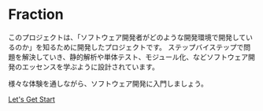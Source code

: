 # Fraction

このプロジェクトは、「ソフトウェア開発者がどのような開発環境で開発しているのか」を知るために開発したプロジェクトです。
ステップバイステップで問題を解決していき、静的解析や単体テスト、モジュール化、などソフトウェア開発のエッセンスを学ぶように設計されています。

様々な体験を通しながら、ソフトウェア開発に入門しましょう。

[Let's Get Start](./docs/learn/1.演習課題.md)
